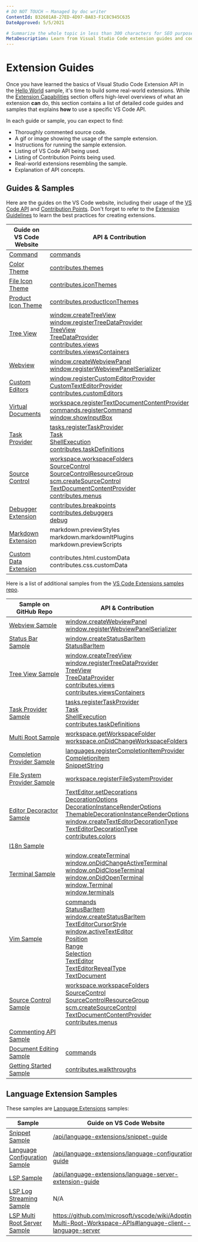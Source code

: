 ```yaml
---
# DO NOT TOUCH — Managed by doc writer
ContentId: B32601A8-27ED-4D97-BA83-F1C8C945C635
DateApproved: 5/5/2021

# Summarize the whole topic in less than 300 characters for SEO purpose
MetaDescription: Learn from Visual Studio Code extension guides and code samples
---
```


# Extension Guides

Once you have learned the basics of Visual Studio Code Extension API in the [Hello World](/api/get-started/your-first-extension) sample, it's time to build some real-world extensions. While the [Extension Capabilities](/api/extension-capabilities/overview) section offers high-level overviews of what an extension **can** do, this section contains a list of detailed code guides and samples that explains **how** to use a specific VS Code API.

In each guide or sample, you can expect to find:

- Thoroughly commented source code.
- A gif or image showing the usage of the sample extension.
- Instructions for running the sample extension.
- Listing of VS Code API being used.
- Listing of Contribution Points being used.
- Real-world extensions resembling the sample.
- Explanation of API concepts.

## Guides & Samples

Here are the guides on the VS Code website, including their usage of the [VS Code API](/api/references/vscode-api) and [Contribution Points](/api/references/contribution-points). Don't forget to refer to the [Extension Guidelines](/api/references/extension-guidelines) to learn the best practices for creating extensions.

| Guide on VS Code Website | API & Contribution |
| --- | --- |
| [Command](https://code.visualstudio.com/api/extension-guides/command) | [commands](https://code.visualstudio.com/api/references/vscode-api#commands) |
| [Color Theme](https://code.visualstudio.com/api/extension-guides/color-theme) | [contributes.themes](https://code.visualstudio.com/api/references/contribution-points#contributes.themes) |
| [File Icon Theme](https://code.visualstudio.com/api/extension-guides/file-icon-theme) | [contributes.iconThemes](https://code.visualstudio.com/api/references/contribution-points#contributes.iconThemes) |
| [Product Icon Theme](https://code.visualstudio.com/api/extension-guides/product-icon-theme) | [contributes.productIconThemes](https://code.visualstudio.com/api/references/contribution-points#contributes.productIconThemes) |
| [Tree View](https://code.visualstudio.com/api/extension-guides/tree-view) | [window.createTreeView](https://code.visualstudio.com/api/references/vscode-api#window.createTreeView)<br>[window.registerTreeDataProvider](https://code.visualstudio.com/api/references/vscode-api#window.registerTreeDataProvider)<br>[TreeView](https://code.visualstudio.com/api/references/vscode-api#TreeView)<br>[TreeDataProvider](https://code.visualstudio.com/api/references/vscode-api#TreeDataProvider)<br>[contributes.views](https://code.visualstudio.com/api/references/contribution-points#contributes.views)<br>[contributes.viewsContainers](https://code.visualstudio.com/api/references/contribution-points#contributes.viewsContainers) |
| [Webview](https://code.visualstudio.com/api/extension-guides/webview) | [window.createWebviewPanel](https://code.visualstudio.com/api/references/vscode-api#window.createWebviewPanel)<br>[window.registerWebviewPanelSerializer](https://code.visualstudio.com/api/references/vscode-api#window.registerWebviewPanelSerializer) |
| [Custom Editors](https://code.visualstudio.com/api/extension-guides/custom-editors) | [window.registerCustomEditorProvider](https://code.visualstudio.com/api/references/vscode-api#window.registerCustomEditorProvider)<br>[CustomTextEditorProvider](https://code.visualstudio.com/api/references/vscode-api#CustomTextEditorProvider)<br>[contributes.customEditors](https://code.visualstudio.com/api/references/contribution-points#contributes.customEditors) |
| [Virtual Documents](https://code.visualstudio.com/api/extension-guides/virtual-documents) | [workspace.registerTextDocumentContentProvider](https://code.visualstudio.com/api/references/vscode-api#workspace.registerTextDocumentContentProvider)<br>[commands.registerCommand](https://code.visualstudio.com/api/references/vscode-api#commands.registerCommand)<br>[window.showInputBox](https://code.visualstudio.com/api/references/vscode-api#window.showInputBox) |
| [Task Provider](https://code.visualstudio.com/api/extension-guides/task-provider) | [tasks.registerTaskProvider](https://code.visualstudio.com/api/references/vscode-api#tasks.registerTaskProvider)<br>[Task](https://code.visualstudio.com/api/references/vscode-api#Task)<br>[ShellExecution](https://code.visualstudio.com/api/references/vscode-api#ShellExecution)<br>[contributes.taskDefinitions](https://code.visualstudio.com/api/references/contribution-points#contributes.taskDefinitions) |
| [Source Control](https://code.visualstudio.com/api/extension-guides/scm-provider) | [workspace.workspaceFolders](https://code.visualstudio.com/api/references/vscode-api#workspace.workspaceFolders)<br>[SourceControl](https://code.visualstudio.com/api/references/vscode-api#SourceControl)<br>[SourceControlResourceGroup](https://code.visualstudio.com/api/references/vscode-api#SourceControlResourceGroup)<br>[scm.createSourceControl](https://code.visualstudio.com/api/references/vscode-api#scm.createSourceControl)<br>[TextDocumentContentProvider](https://code.visualstudio.com/api/references/vscode-api#TextDocumentContentProvider)<br>[contributes.menus](https://code.visualstudio.com/api/references/contribution-points#contributes.menus) |
| [Debugger Extension](https://code.visualstudio.com/api/extension-guides/debugger-extension) | [contributes.breakpoints](https://code.visualstudio.com/api/references/contribution-points#contributes.breakpoints)<br>[contributes.debuggers](https://code.visualstudio.com/api/references/contribution-points#contributes.debuggers)<br>[debug](https://code.visualstudio.com/api/references/vscode-api#debug) |
| [Markdown Extension](https://code.visualstudio.com/api/extension-guides/markdown-extension) | markdown.previewStyles<br>markdown.markdownItPlugins<br>markdown.previewScripts |
| [Custom Data Extension](https://code.visualstudio.com/api/extension-guides/custom-data-extension) | contributes.html.customData<br>contributes.css.customData |

Here is a list of additional samples from the [VS Code Extensions samples repo](https://github.com/microsoft/vscode-extension-samples).

| Sample on GitHub Repo | API & Contribution |
| --- | --- |
| [Webview Sample](https://github.com/microsoft/vscode-extension-samples/tree/main/webview-sample) | [window.createWebviewPanel](https://code.visualstudio.com/api/references/vscode-api#window.createWebviewPanel)<br>[window.registerWebviewPanelSerializer](https://code.visualstudio.com/api/references/vscode-api#window.registerWebviewPanelSerializer) |
| [Status Bar Sample](https://github.com/microsoft/vscode-extension-samples/tree/main/statusbar-sample) | [window.createStatusBarItem](https://code.visualstudio.com/api/references/vscode-api#window.createStatusBarItem)<br>[StatusBarItem](https://code.visualstudio.com/api/references/vscode-api#StatusBarItem) |
| [Tree View Sample](https://github.com/microsoft/vscode-extension-samples/tree/main/tree-view-sample) | [window.createTreeView](https://code.visualstudio.com/api/references/vscode-api#window.createTreeView)<br>[window.registerTreeDataProvider](https://code.visualstudio.com/api/references/vscode-api#window.registerTreeDataProvider)<br>[TreeView](https://code.visualstudio.com/api/references/vscode-api#TreeView)<br>[TreeDataProvider](https://code.visualstudio.com/api/references/vscode-api#TreeDataProvider)<br>[contributes.views](https://code.visualstudio.com/api/references/contribution-points#contributes.views)<br>[contributes.viewsContainers](https://code.visualstudio.com/api/references/contribution-points#contributes.viewsContainers) |
| [Task Provider Sample](https://github.com/microsoft/vscode-extension-samples/tree/main/task-provider-sample) | [tasks.registerTaskProvider](https://code.visualstudio.com/api/references/vscode-api#tasks.registerTaskProvider)<br>[Task](https://code.visualstudio.com/api/references/vscode-api#Task)<br>[ShellExecution](https://code.visualstudio.com/api/references/vscode-api#ShellExecution)<br>[contributes.taskDefinitions](https://code.visualstudio.com/api/references/contribution-points#contributes.taskDefinitions) |
| [Multi Root Sample](https://github.com/microsoft/vscode-extension-samples/tree/main/basic-multi-root-sample) | [workspace.getWorkspaceFolder](https://code.visualstudio.com/api/references/vscode-api#workspace.getWorkspaceFolder)<br>[workspace.onDidChangeWorkspaceFolders](https://code.visualstudio.com/api/references/vscode-api#workspace.onDidChangeWorkspaceFolders) |
| [Completion Provider Sample](https://github.com/microsoft/vscode-extension-samples/tree/main/completions-sample) | [languages.registerCompletionItemProvider](https://code.visualstudio.com/api/references/vscode-api#languages.registerCompletionItemProvider)<br>[CompletionItem](https://code.visualstudio.com/api/references/vscode-api#CompletionItem)<br>[SnippetString](https://code.visualstudio.com/api/references/vscode-api#SnippetString) |
| [File System Provider Sample](https://github.com/microsoft/vscode-extension-samples/tree/main/fsprovider-sample) | [workspace.registerFileSystemProvider](https://code.visualstudio.com/api/references/vscode-api#workspace.registerFileSystemProvider) |
| [Editor Decoractor Sample](https://github.com/microsoft/vscode-extension-samples/tree/main/decorator-sample) | [TextEditor.setDecorations](https://code.visualstudio.com/api/references/vscode-api#TextEditor.setDecorations)<br>[DecorationOptions](https://code.visualstudio.com/api/references/vscode-api#DecorationOptions)<br>[DecorationInstanceRenderOptions](https://code.visualstudio.com/api/references/vscode-api#DecorationInstanceRenderOptions)<br>[ThemableDecorationInstanceRenderOptions](https://code.visualstudio.com/api/references/vscode-api#ThemableDecorationInstanceRenderOptions)<br>[window.createTextEditorDecorationType](https://code.visualstudio.com/api/references/vscode-api#window.createTextEditorDecorationType)<br>[TextEditorDecorationType](https://code.visualstudio.com/api/references/vscode-api#TextEditorDecorationType)<br>[contributes.colors](https://code.visualstudio.com/api/references/contribution-points#contributes.colors) |
| [I18n Sample](https://github.com/microsoft/vscode-extension-samples/tree/main/i18n-sample) |  |
| [Terminal Sample](https://github.com/microsoft/vscode-extension-samples/tree/main/terminal-sample) | [window.createTerminal](https://code.visualstudio.com/api/references/vscode-api#window.createTerminal)<br>[window.onDidChangeActiveTerminal](https://code.visualstudio.com/api/references/vscode-api#window.onDidChangeActiveTerminal)<br>[window.onDidCloseTerminal](https://code.visualstudio.com/api/references/vscode-api#window.onDidCloseTerminal)<br>[window.onDidOpenTerminal](https://code.visualstudio.com/api/references/vscode-api#window.onDidOpenTerminal)<br>[window.Terminal](https://code.visualstudio.com/api/references/vscode-api#window.Terminal)<br>[window.terminals](https://code.visualstudio.com/api/references/vscode-api#window.terminals) |
| [Vim Sample](https://github.com/microsoft/vscode-extension-samples/tree/main/vim-sample) | [commands](https://code.visualstudio.com/api/references/vscode-api#commands)<br>[StatusBarItem](https://code.visualstudio.com/api/references/vscode-api#StatusBarItem)<br>[window.createStatusBarItem](https://code.visualstudio.com/api/references/vscode-api#window.createStatusBarItem)<br>[TextEditorCursorStyle](https://code.visualstudio.com/api/references/vscode-api#TextEditorCursorStyle)<br>[window.activeTextEditor](https://code.visualstudio.com/api/references/vscode-api#window.activeTextEditor)<br>[Position](https://code.visualstudio.com/api/references/vscode-api#Position)<br>[Range](https://code.visualstudio.com/api/references/vscode-api#Range)<br>[Selection](https://code.visualstudio.com/api/references/vscode-api#Selection)<br>[TextEditor](https://code.visualstudio.com/api/references/vscode-api#TextEditor)<br>[TextEditorRevealType](https://code.visualstudio.com/api/references/vscode-api#TextEditorRevealType)<br>[TextDocument](https://code.visualstudio.com/api/references/vscode-api#TextDocument) |
| [Source Control Sample](https://github.com/microsoft/vscode-extension-samples/tree/main/source-control-sample) | [workspace.workspaceFolders](https://code.visualstudio.com/api/references/vscode-api#workspace.workspaceFolders)<br>[SourceControl](https://code.visualstudio.com/api/references/vscode-api#SourceControl)<br>[SourceControlResourceGroup](https://code.visualstudio.com/api/references/vscode-api#SourceControlResourceGroup)<br>[scm.createSourceControl](https://code.visualstudio.com/api/references/vscode-api#scm.createSourceControl)<br>[TextDocumentContentProvider](https://code.visualstudio.com/api/references/vscode-api#TextDocumentContentProvider)<br>[contributes.menus](https://code.visualstudio.com/api/references/contribution-points#contributes.menus) |
| [Commenting API Sample](https://github.com/microsoft/vscode-extension-samples/tree/main/comment-sample) |  |
| [Document Editing Sample](https://github.com/microsoft/vscode-extension-samples/tree/main/document-editing-sample) | [commands](https://code.visualstudio.com/api/references/vscode-api#commands) |
| [Getting Started Sample](https://github.com/microsoft/vscode-extension-samples/tree/main/getting-started-sample) | [contributes.walkthroughs](https://code.visualstudio.com/api/references/contribution-points#contributes.walkthroughs) |
## Language Extension Samples

These samples are [Language Extensions](/api/language-extensions/overview) samples:

| Sample                                                                                                                           | Guide on VS Code Website                                                                                                                          |
| -------------------------------------------------------------------------------------------------------------------------------- | ------------------------------------------------------------------------------------------------------------------------------------------------- |
| [Snippet Sample](https://github.com/microsoft/vscode-extension-samples/tree/main/snippet-sample)                               | [/api/language-extensions/snippet-guide](https://code.visualstudio.com/api/language-extensions/snippet-guide)                                     | [contributes.snippets](https://code.visualstudio.com/api/references/contribution-points#contributes.snippets) |
| [Language Configuration Sample](https://github.com/microsoft/vscode-extension-samples/tree/main/language-configuration-sample) | [/api/language-extensions/language-configuration-guide](https://code.visualstudio.com/api/language-extensions/language-configuration-guide)       | [contributes.languages](https://code.visualstudio.com/api/references/contribution-points#contributes.languages) |
| [LSP Sample](https://github.com/microsoft/vscode-extension-samples/tree/main/lsp-sample)                                       | [/api/language-extensions/language-server-extension-guide](https://code.visualstudio.com/api/language-extensions/language-server-extension-guide) |  |
| [LSP Log Streaming Sample](https://github.com/microsoft/vscode-extension-samples/tree/main/lsp-log-streaming-sample)           | N/A                                                                                                                                               |  |
| [LSP Multi Root Server Sample](https://github.com/microsoft/vscode-extension-samples/tree/main/lsp-multi-server-sample)        | https://github.com/microsoft/vscode/wiki/Adopting-Multi-Root-Workspace-APIs#language-client--language-server                                      |  |
